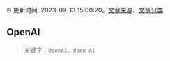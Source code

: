 :alarm_clock: 更新时间: 2023-09-13 15:00:20。[文章来源](/README.md)、[文章分类](/TAGS.md)

## OpenAI


> 关键字：`OpenAI`、`Open AI`



